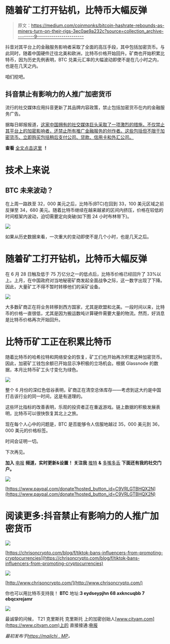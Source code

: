 # 随着矿工打开钻机，比特币大幅反弹

> 原文：<https://medium.com/coinmonks/bitcoin-hashrate-rebounds-as-miners-turn-on-their-rigs-3ec0ae9a232c?source=collection_archive---------9----------------------->

抖音对其平台上的金融服务影响者采取了全面的高压手段，其中包括加密货币。与此同时，随着中国硬件迁往北美和欧洲，比特币价格开始回升。矿商也开始积累比特币，因为历史先例表明，BTC 兑美元汇率的大幅波动即使不是在几小时之内，也是在几天之内。

咱们挖吧。

## 抖音禁止有影响力的人推广加密货币

流行的社交媒体应用抖音更新了其品牌内容政策，禁止包括加密货币在内的金融服务广告。

据每日邮报报道，[这家中国拥有的社交媒体巨头采取了一项激烈的措施，不仅禁止其平台上的加密影响者，还禁止所有推广金融服务的创作者。这些包括但不限于加密货币、立即购买包括稍后支付公司、贷款、信用卡和外汇公司。](https://www.dailymail.co.uk/money/diyinvesting/article-9769617/TikTok-crackdown-crypto-trading-finance-influencer-promotions.html)

**查看** [全文点击这里](https://chrisoncrypto.com/blog/f/tiktok-bans-influencers-from-promoting-cryptocurrencies) **！**

# 技术上来说

## BTC 未来波动？

在上周一路跌至 32，000 美元之后，比特币(BTC)在回到 33，100 美元区域之前反弹至 34，680 美元。随着比特币继续在越来越紧的区间内挤压，价格在较低的时间框架内波动，迫切需要定向突破(如下图 24 小时布林带下)。

![](img/0f944637ab76ee3e8bbc0293769e154f.png)

如果从历史数据来看，一次重大的变动即使不是几个小时，也是几天之后。

# 随着矿工打开钻机，比特币大幅反弹

在 6 月 28 日触及低于 75 万亿分之一的低点后，比特币价格已经回升了 33%以上。上月，在中国政府对当地秘密矿商发起全面战争之际，这一数字出现了下降。因此，大量矿工不得不暂时转移他们的采矿设备。

![](img/c443f3422cdbf83aaa0a56861863d57e.png)

大多数矿商正在将业务转移到西方国家，尤其是欧盟和北美。一段时间以来，比特币的价格一直很低，尤其是因为搬运数吨计算硬件需要大量的物流。然而，好消息是比特币价格再次开始回升。

# 比特币矿工正在积累比特币

随着比特币的哈希拉特和网络安全的恢复，矿工们也开始再次积累这种加密货币。因此，加密矿工钱包余额已开始显示净积极的立场机会。根据 Glassnode 的数据，本月比特币矿工头寸变化为绿色。

![](img/fdca572244874d53468929a45cf7ab27.png)

整个 6 月份的深红色低谷表明，矿商正在清空总体库存——考虑到这大约是中国打击该行业的同一时间，这是有道理的。

这些环比指标的改善表明，乐观的投资者正在重返游戏。链上数据的积极发展表明，比特币可以很快恢复其北上之旅。

现在每个人心中的问题是，BTC 是否能够令人信服地越过 35，000 美元到 36，000 美元的价格标签。

时间会证明一切。

下次再见。

**加入** [电报](https://t.me/chrisoncryptochannel) **频道，实时更新&设置！
关注我** [推特](https://twitter.com/ChrisOnCrypto1) **&** [多嘴多舌](https://gab.com/chrisoncrypto) **下面还有我的社交门户。**

![](img/ad1b5a3aa7f188796a123bc7443cbc93.png)

[https://www.paypal.com/donate?hosted_button_id=C9VRLGTBHQX2N](https://www.paypal.com/donate?hosted_button_id=C9VRLGTBHQX2N)

# 阅读更多:抖音禁止有影响力的人推广加密货币

![](img/19e69386e27e946d9878a3bbc14d3076.png)

[https://chrisoncrypto.com/blog/f/tiktok-bans-influencers-from-promoting-cryptocurrencies](https://chrisoncrypto.com/blog/f/tiktok-bans-influencers-from-promoting-cryptocurrencies)

![](img/68b1925e0b66d2531447772bd562b9f7.png)

[http://www.chrisoncrypto.com/](http://www.chrisoncrypto.com/)

你也可以用比特币支持我！
**BTC** 地址:**3 eydseypjhn 68 axkncuqbb 7 ebqcxrejamr**

![](img/887deb5e3c6bc8f5b54e68284580393f.png)

最诚挚的问候，
T21 克里斯托
克里斯托
上的加密创始人[www.cityam.com](https://www.cityam.com)上的
直接接通:[电报](https://t.me/chrisoncrypto)

*最初发布于*[*https://mailchi . MP*](https://mailchi.mp/5a51f8ccfe6a/bitcoin-hashrate-rebounds-as-miners-turn-on-their-rigs?e=[UNIQID])*。*